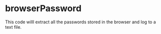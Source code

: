# browserPassword
This code willl extract all the passwords stored in the browser and log to a text file.
